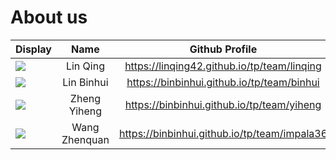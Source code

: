 # About us

Display | Name | Github Profile 
--------|:----:|:--------------:
![](https://upload.wikimedia.org/wikipedia/en/b/b1/Portrait_placeholder.png) | Lin Qing | https://linqing42.github.io/tp/team/linqing
![](https://upload.wikimedia.org/wikipedia/en/b/b1/Portrait_placeholder.png) | Lin Binhui | https://binbinhui.github.io/tp/team/binhui
![](https://upload.wikimedia.org/wikipedia/en/b/b1/Portrait_placeholder.png) | Zheng Yiheng | https://binbinhui.github.io/tp/team/yiheng
![](https://upload.wikimedia.org/wikipedia/en/b/b1/Portrait_placeholder.png) | Wang Zhenquan | https://binbinhui.github.io/tp/team/impala36
